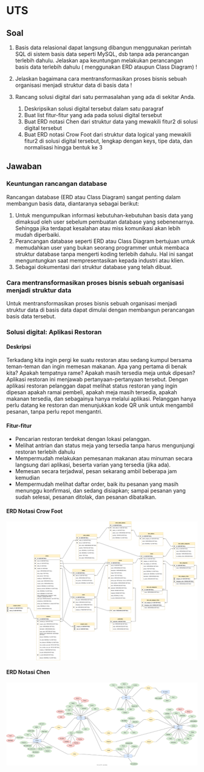 # UTS

## Soal

1. Basis data relasional dapat langsung dibangun menggunakan perintah SQL di sistem basis data seperti MySQL, dsb tanpa
   ada perancangan terlebih dahulu. Jelaskan apa keuntungan melakukan perancangan basis data terlebih dahulu (
   menggunakan ERD ataupun Class Diagram) !

2. Jelaskan bagaimana cara mentransformasikan proses bisnis sebuah organisasi menjadi struktur data di basis data !

3. Rancang solusi digital dari satu permasalahan yang ada di sekitar Anda.
    1. Deskripsikan solusi digital tersebut dalam satu paragraf
    2. Buat list fitur-fitur yang ada pada solusi digital tersebut
    3. Buat ERD notasi Chen dari struktur data yang mewakili fitur2 di solusi digital tersebut
    4. Buat ERD notasi Crow Foot dari struktur data logical yang mewakili fitur2 di solusi digital tersebut, lengkap
       dengan keys, tipe data, dan normalisasi hingga bentuk ke 3

## Jawaban

### Keuntungan rancangan database

Rancangan database (ERD atau Class Diagram) sangat penting dalam membangun basis data, diantaranya sebagai berikut:

1. Untuk mengumpulkan informasi kebutuhan-kebutuhan basis data yang dimaksud oleh user sebelum pembuatan database yang
   sebenenarnya. Sehingga jika terdapat kesalahan atau miss komunikasi akan lebih mudah diperbaiki.
2. Perancangan database seperti ERD atau Class Diagram bertujuan untuk memudahkan user yang bukan seorang programmer
   untuk membaca struktur database tanpa mengerti koding terlebih dahulu. Hal ini sangat menguntungkan saat
   mempresentasikan kepada industri atau klien.
3. Sebagai dokumentasi dari struktur database yang telah dibuat.

### Cara mentransformasikan proses bisnis sebuah organisasi menjadi struktur data

Untuk mentransformasikan proses bisnis sebuah organisasi menjadi struktur data di basis data dapat dimulai dengan
membangun perancangan basis data tersebut.

### Solusi digital: Aplikasi Restoran

#### Deskripsi

Terkadang kita ingin pergi ke suatu restoran atau sedang kumpul bersama teman-teman dan ingin memesan makanan. Apa yang
pertama di benak kita? Apakah tempatnya rame? Apakah masih tersedia meja untuk dipesan? Aplikasi restoran ini menjawab
pertanyaan-pertanyaan tersebut. Dengan aplikasi restoran pelanggan dapat melihat status restoran yang ingin dipesan
apakah ramai pembeli, apakah meja masih tersedia, apakah makanan tersedia, dan sebagainya hanya melalui aplikasi.
Pelanggan hanya perlu datang ke restoran dan menunjukkan kode QR unik untuk mengambil pesanan, tanpa perlu repot
mengantri.

#### Fitur-fitur

- Pencarian restoran terdekat dengan lokasi pelanggan.
- Melihat antrian dan status meja yang tersedia tanpa harus mengunjungi restoran terlebih dahulu
- Mempermudah melakukan pemesanan makanan atau minuman secara langsung dari aplikasi, beserta varian yang tersedia (jika
  ada).
- Memesan secara terjadwal, pesan sekarang ambil beberapa jam kemudian
- Mempermudah melihat daftar order, baik itu pesanan yang masih menunggu konfirmasi, dan sedang disiapkan; sampai
  pesanan yang sudah selesai, pesanan ditolak, dan pesanan dibatalkan.

#### ERD Notasi Crow Foot

![ERD Notasi Crow Foot](uts_erd_crowfoot.drawio.svg)

#### ERD Notasi Chen

![ERD Notasi Chen](uts_erd_chen.drawio.svg)
